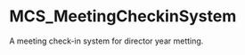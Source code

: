 MCS_MeetingCheckinSystem
========================
A meeting check-in system for director year metting.
